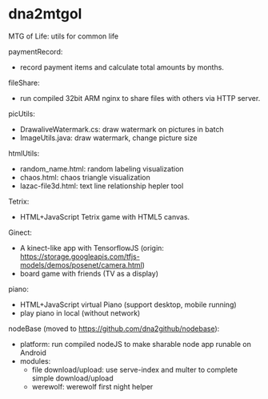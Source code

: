 # dna2mtgol
MTG of Life: utils for common life

paymentRecord:
- record payment items and calculate total amounts by months.

fileShare:
- run compiled 32bit ARM nginx to share files with others via HTTP server.

picUtils:
- DrawaliveWatermark.cs: draw watermark on pictures in batch
- ImageUtils.java: draw watermark, change picture size

htmlUtils:
- random\_name.html: random labeling visualization
- chaos.html: chaos triangle visualization
- lazac-file3d.html: text line relationship hepler tool

Tetrix:
- HTML+JavaScript Tetrix game with HTML5 canvas.

Ginect:
- A kinect-like app with TensorflowJS (origin: https://storage.googleapis.com/tfjs-models/demos/posenet/camera.html)
- board game with friends (TV as a display)

piano:
- HTML+JavaScript virtual Piano (support desktop, mobile running)
- play piano in local (without network)

nodeBase (moved to https://github.com/dna2github/nodebase):
- platform: run compiled nodeJS to make sharable node app runable on Android
- modules:
   - file download/upload: use serve-index and multer to complete simple download/upload
   - werewolf: werewolf first night helper

